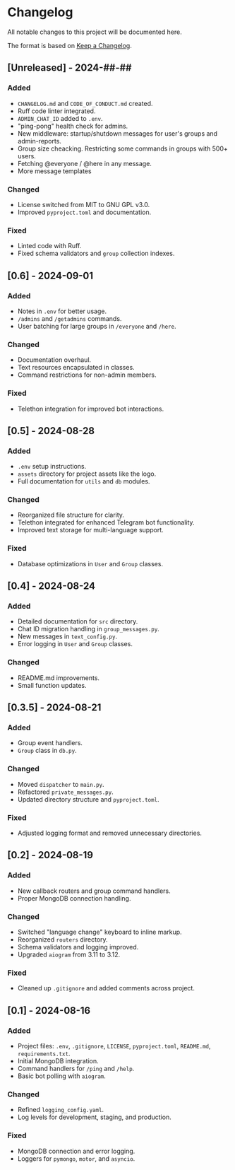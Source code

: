 # Changelog
All notable changes to this project will be documented here.

The format is based on [Keep a Changelog](https://keepachangelog.com/en/1.0.0/).

## [Unreleased] - 2024-##-##
### Added
- `CHANGELOG.md` and `CODE_OF_CONDUCT.md` created.
- Ruff code linter integrated.
- `ADMIN_CHAT_ID` added to `.env`.
- "ping-pong" health check for admins.
- New middleware: startup/shutdown messages for user's groups and admin-reports.
- Group size cheacking. Restricting some commands in groups with 500+ users.
- Fetching @everyone / @here in any message.
- More message templates
### Changed
- License switched from MIT to GNU GPL v3.0.
- Improved `pyproject.toml` and documentation.
### Fixed
- Linted code with Ruff.
- Fixed schema validators and `group` collection indexes.

## [0.6] - 2024-09-01
### Added
- Notes in `.env` for better usage.
- `/admins` and `/getadmins` commands.
- User batching for large groups in `/everyone` and `/here`.
### Changed
- Documentation overhaul.
- Text resources encapsulated in classes.
- Command restrictions for non-admin members.
### Fixed
- Telethon integration for improved bot interactions.

## [0.5] - 2024-08-28
### Added
- `.env` setup instructions.
- `assets` directory for project assets like the logo.
- Full documentation for `utils` and `db` modules.
### Changed
- Reorganized file structure for clarity.
- Telethon integrated for enhanced Telegram bot functionality.
- Improved text storage for multi-language support.
### Fixed
- Database optimizations in `User` and `Group` classes.

## [0.4] - 2024-08-24
### Added
- Detailed documentation for `src` directory.
- Chat ID migration handling in `group_messages.py`.
- New messages in `text_config.py`.
- Error logging in `User` and `Group` classes.
### Changed
- README.md improvements.
- Small function updates.

## [0.3.5] - 2024-08-21
### Added
- Group event handlers.
- `Group` class in `db.py`.
### Changed
- Moved `dispatcher` to `main.py`.
- Refactored `private_messages.py`.
- Updated directory structure and `pyproject.toml`.
### Fixed
- Adjusted logging format and removed unnecessary directories.

## [0.2] - 2024-08-19
### Added
- New callback routers and group command handlers.
- Proper MongoDB connection handling.
### Changed
- Switched "language change" keyboard to inline markup.
- Reorganized `routers` directory.
- Schema validators and logging improved.
- Upgraded `aiogram` from 3.11 to 3.12.
### Fixed
- Cleaned up `.gitignore` and added comments across project.

## [0.1] - 2024-08-16
### Added
- Project files: `.env`, `.gitignore`, `LICENSE`, `pyproject.toml`, `README.md`, `requirements.txt`.
- Initial MongoDB integration.
- Command handlers for `/ping` and `/help`.
- Basic bot polling with `aiogram`.
### Changed
- Refined `logging_config.yaml`.
- Log levels for development, staging, and production.
### Fixed
- MongoDB connection and error logging.
- Loggers for `pymongo`, `motor`, and `asyncio`.